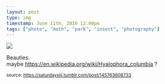 ```yaml
---
layout: post
type: img
timestamp: June 11th, 2016 12:00pm
tags: ["photo", "moth", "park", "insect", "photography"]
---
```

<img src="https://saturdayxiii.github.io/media/145763608733.jpg"/>

Beauties.
<br/>
maybe <a href="https://en.wikipedia.org/wiki/Hyalophora_columbia" target="_blank">https://en.wikipedia.org/wiki/Hyalophora_columbia</a> ?
 
  
<small>source: https://saturdayxiii.tumblr.com/post/145763608733</small>